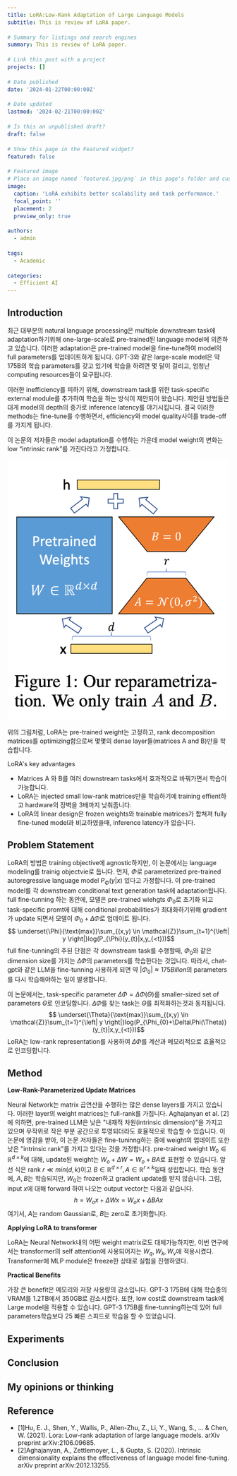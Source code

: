 ```yaml
---
title: LoRA:Low-Rank Adaptation of Large Language Models
subtitle: This is review of LoRA paper. 

# Summary for listings and search engines
summary: This is review of LoRA paper.

# Link this post with a project
projects: []

# Date published
date: '2024-01-22T00:00:00Z'

# Date updated
lastmod: '2024-02-21T00:00:00Z'

# Is this an unpublished draft?
draft: false

# Show this page in the Featured widget?
featured: false

# Featured image
# Place an image named `featured.jpg/png` in this page's folder and customize its options here.
image:
  caption: 'LoRA exhibits better scalability and task performance.'
  focal_point: ''
  placement: 2
  preview_only: true

authors:
  - admin

tags:
  - Academic

categories:
  - Efficient AI
---
```


## Introduction
최근 대부분의 natural language processing은 multiple downstream task에 adaptation하기위해 one-large-scale로 pre-trained된 language model에 의존하고 있습니다. 이러한 adaptation은 pre-trained model을 fine-tune하여 model의 full parameters를 업데이트하게 됩니다. GPT-3와 같은 large-scale model은 약 175B의 학습 parameters를 갖고 있기에 학습을 하려면 몇 달이 걸리고, 엄청난 computing resources들이 요구됩니다. 

이러한 inefficiency를 피하기 위해, downstream task를 위한 task-specific external module를 추가하여 학습을 하는 방식이 제안되어 왔습니다. 제안된 방법들은 대게 model의 depth의 증가로  inference latency를 야기시킵니다. 결국 이러한 methods는 fine-tune를 수행하면서, efficiency와 model quality사이를 trade-off를 가지게 됩니다.

이 논문의 저자들은 model adaptation를 수행하는 가운데 model weight의 변화는 low “intrinsic rank”를 가진다라고 가정합니다.

<img src="Idea.png" alt="Idea" width="500"/>

위의 그림처럼, LoRA는 pre-trained weight는 고정하고, rank decomposition matrices를 optimizing함으로써 몇몇의 dense layer들(matrices A and B)만을 학습합니다. 

LoRA's key advantages
- Matrices A 와 B를 여러 downstream tasks에서 효과적으로 바꿔가면서 학습이 가능합니다.
- LoRA는 injected small low-rank matrices만을 학습하기에 training effient하고 hardware의 장벽을 3배까지 낮춰줍니다.
- LoRA의 linear design은 frozen weights와 trainable matrices가 합쳐져 fully fine-tuned model과 비교하였을때, inference latency가 없습니다.


## Problem Statement
LoRA의 방법은 training objective에 agnostic하지만, 이 논문에서는 language modeling를 trainig objectvie로 둡니다. 
먼저, $\Phi$로 parameterized pre-trained autoregressive language model $P_{\Phi}(y|x)$ 있다고 가정합니다. 
이 pre-trained model를 각 downstream conditional text generation task에 adaptation됩니다.
full fine-tunning 하는 동안에, 모델은 pre-trained wiehgts $\Phi_{0}$로 초기화 되고 task-specific promt에 대해 conditional probabilities가 최대화하기위해 gradient가 update 되면서 모델이 $\Phi_{0}+\Delta\Phi$로 업데이트 됩니다.
$$ \underset{\Phi}{\text{max}}\sum_{(x,y) \in \mathcal{Z}}\sum_{t=1}^{\left| y \right|}log(P_{\Phi}(y_{t}|x,y_{<t}))$$
full fine-tunning의 주된 단점은 각 downstream task를 수행할때, $\Phi_{0}$와 같은 dimension size를 가지는 $\Delta\Phi$의 parameters를 학습한다는 것입니다. 
따라서, chat-gpt와 같은 LLM을 fine-tunning 사용하게 되면 약 $|\Phi_{0}| \approx 175 Billon$의 parameters를 다시 학습해야하는 일이 발생합니다.

이 논문에서는, task-specific parameter $\Delta\Phi = \Delta\Phi(\Theta)$를 smaller-sized set of parameters $\Theta$로 인코딩합니다.
 $\Delta\Phi$를 찾는 task는 $\Theta$를 최적화하는것과 동치됩니다.
 $$ \underset{\Theta}{\text{max}}\sum_{(x,y) \in \mathcal{Z}}\sum_{t=1}^{\left| y \right|}log(P_{\Phi_{0}+\Delta\Phi(\Theta)}(y_{t}|x,y_{<t}))$$
LoRA는 low-rank representation를 사용하여 $\Delta\Phi$를 계산과 메모리적으로 효율적으로 인코딩합니다.

## Method
**Low-Rank-Parameterized Update Matrices**

Neural Network는 matrix 곱연산을 수행하는 많은 dense layers를 가지고 있습니다. 
이러한 layer의 weight matrices는 full-rank를 가집니다. 
Aghajanyan et al. [2]에 의하면, pre-trained LLM은 낮은 "내재적 차원(intrinsic dimension)"을 가지고 있으며 무작위로 작은 부분 공간으로 투영되더라도 효율적으로 학습할 수 있습니다. 
이 논문에 영감을 받아, 이 논문 저자들은 fine-tuninng하는 중에 weight의 업데이트 또한 낮은 "intrinsic rank"를 가지고 있다는 것을 가정합니다.
pre-trained weight $W_{0} \in \mathbb{R}^{d \times k}$에 대해, update된 weight는 $W_{o} + \Delta W = W_{o} + BA$로 표현할 수 있습니다. 
앞선 식은 rank $r \ll min(d,k)$이고  $B \in \mathbb{R}^{d \times r}, A \in \mathbb{R}^{r \times k}$일때 성립합니다.
학습 동안에, $A, B$는 학습되지만, $W_{0}$는 frozen하고 gradient update를 받지 않습니다.
그럼, input $x$에 대해 forward 하여 나오는 output vector는 다음과 같습니다.
$$h = W_{o}x + \Delta Wx = W_{o}x + \Delta BAx$$
여기서, $A$는 random Gaussian로, $B$는 zero로 초기화합니다. 

**Applying LoRA to transformer**

LoRA는 Neural Network내의 어떤 weight matrix로도 대체가능하지만, 이번 연구에서는 transformer의 self attention에 사용되어지는 $W_{q}, W_{k}, W_{v}$에 적용시켰다. Transformer에 MLP module은 freeze한 상태로 실험을 진행하였다. 

**Practical Benefits**

가장 큰 benefit은 메모리와 저장 사용량의 감소입니다. GPT-3 175B에 대해 학습중의 VRAM를 1.2TB에서 350GB로 감소시켰다. 또한, low cost로 downstream task에 Large model을 적용할 수 있습니다. GPT-3 175B를 fine-tunning하는데 있어 full parameters학습보다 25$%$ 빠른 스피드로 학습을 할 수 있었습니다. 


## Experiments



## Conclusion

## My opinions or thinking


## Reference
- [1]Hu, E. J., Shen, Y., Wallis, P., Allen-Zhu, Z., Li, Y., Wang, S., ... & Chen, W. (2021). Lora: Low-rank adaptation of large language models. arXiv preprint arXiv:2106.09685.
- [2]Aghajanyan, A., Zettlemoyer, L., & Gupta, S. (2020). Intrinsic dimensionality explains the effectiveness of language model fine-tuning. arXiv preprint arXiv:2012.13255.